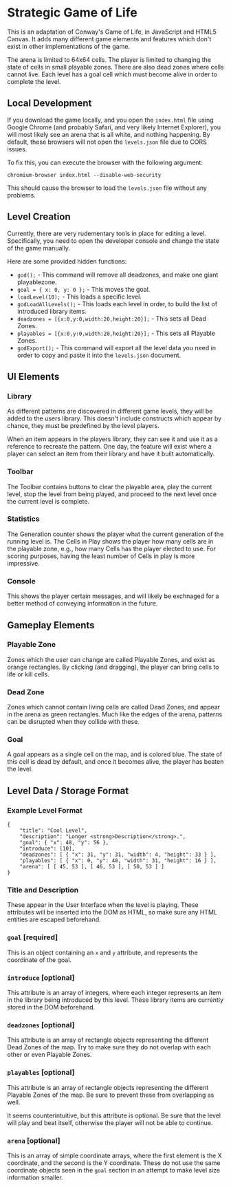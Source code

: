 # Strategic Game of Life

This is an adaptation of Conway's Game of Life, in JavaScript and HTML5 Canvas.
It adds many different game elements and features which don't exist in other
implementations of the game.

The arena is limited to 64x64 cells. The player is limited to changing the
state of cells in small playable zones. There are also dead zones where cells
cannot live. Each level has a goal cell which must become alive in order to
complete the level.

## Local Development

If you download the game locally, and you open the `index.html` file using
Google Chrome (and probably Safari, and very likely Internet Explorer), you
will most likely see an arena that is all white, and nothing happening. By
default, these browsers will not open the `levels.json` file due to CORS
issues.

To fix this, you can execute the browser with the following argument:

	chromium-browser index.html --disable-web-security

This should cause the browser to load the `levels.json` file without any
problems.

## Level Creation

Currently, there are very rudementary tools in place for editing a level.
Specifically, you need to open the developer console and change the state of the
game manually.

Here are some provided hidden functions:

* `god();` - This command will remove all deadzones, and make one giant
playablezone.
* `goal = { x: 0, y: 0 };` - This moves the goal.
* `loadLevel(10);` - This loads a specific level.
* `godLoadAllLevels();` - This loads each level in order, to build the list of
introduced library items.
* `deadzones = [{x:0,y:0,width:20,height:20}];` - This sets all Dead Zones.
* `playables = [{x:0,y:0,width:20,height:20}];` - This sets all Playable Zones.
* `godExport();` - This command will export all the level data you need in order
to copy and paste it into the `levels.json` document.

## UI Elements

### Library

As different patterns are discovered in different game levels, they will be
added to the users library. This doesn't include constructs which appear by
chance, they must be predefined by the level players.

When an item appears in the players library, they can see it and use it as a
reference to recreate the pattern. One day, the feature will exist where a
player can select an item from their library and have it built automatically.

### Toolbar

The Toolbar contains buttons to clear the playable area, play the current
level, stop the level from being played, and proceed to the next level once
the current level is complete.

### Statistics

The Generation counter shows the player what the current generation of the
running level is. The Cells in Play shows the player how many cells are in the
playable zone, e.g., how many Cells has the player elected to use. For scoring
purposes, having the least number of Cells in play is more impressive.

### Console

This shows the player certain messages, and will likely be exchnaged for a
better method of conveying information in the future.

## Gameplay Elements

### Playable Zone

Zones which the user can change are called Playable Zones, and exist as orange
rectangles. By clicking (and dragging), the player can bring cells to life or
kill cells.

### Dead Zone

Zones which cannot contain living cells are called Dead Zones, and appear in
the arena as green rectangles. Much like the edges of the arena, patterns can
be disrupted when they collide with these.

### Goal

A goal appears as a single cell on the map, and is colored blue. The state of
this cell is dead by default, and once it becomes alive, the player has
beaten the level.

## Level Data / Storage Format

### Example Level Format

	{
		"title": "Cool Level",
		"description": "Longer <strong>Description</strong>.",
		"goal": { "x": 48, "y": 56 },
		"introduce": [10],
		"deadzones": [ { "x": 31, "y": 31, "width": 4, "height": 33 } ],
		"playables": [ { "x": 0, "y": 48, "width": 31, "height": 16 } ],
		"arena": [ [ 45, 53 ], [ 46, 53 ], [ 50, 53 ] ]
	}

### Title and Description

These appear in the User Interface when the level is playing. These attributes
will be inserted into the DOM as HTML, so make sure any HTML entities are
escaped beforehand.

### `goal` [required]

This is an object containing an `x` and `y` attribute, and represents the
coordinate of the goal.

### `introduce` [optional]

This attribute is an array of integers, where each integer represents an
item in the library being introduced by this level. These library items
are currently stored in the DOM beforehand.

### `deadzones` [optional]

This attribute is an array of rectangle objects representing the different Dead
Zones of the map. Try to make sure they do not overlap with each other or even
Playable Zones.

### `playables` [optional]

This attribute is an array of rectangle objects representing the different
Playable Zones of the map. Be sure to prevent these from overlapping as well.

It seems counterintuitive, but this attribute is optional. Be sure that the
level will play and beat itself, otherwise the player will not be able to
continue.

### `arena` [optional]

This is an array of simple coordinate arrays, where the first element is the
X coordinate, and the second is the Y coordinate. These do not use the same
coordinate objects seen in the `goal` section in an attempt to make level size
information smaller.
